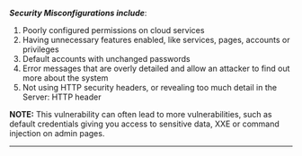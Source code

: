 ***Security Misconfigurations include***:
1) Poorly configured permissions on cloud services
2) Having unnecessary features enabled, like services, pages, accounts or privileges
3) Default accounts with unchanged passwords
4) Error messages that are overly detailed and allow an attacker to find out more about the system
5) Not using HTTP security headers, or revealing too much detail in the Server: HTTP header

**NOTE:** This vulnerability can often lead to more vulnerabilities, such as default credentials giving you access to sensitive data, XXE or command injection on admin pages.

***


